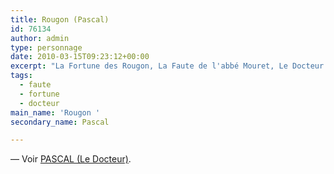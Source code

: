 ```yaml
---
title: Rougon (Pascal)
id: 76134
author: admin
type: personnage
date: 2010-03-15T09:23:12+00:00
excerpt: "La Fortune des Rougon, La Faute de l'abbé Mouret, Le Docteur Pascal"
tags:
  - faute
  - fortune
  - docteur
main_name: 'Rougon '
secondary_name: Pascal

---
```

— Voir <a href="/personnage/pascal-le-docteur/" target="_self">PASCAL (Le Docteur)</a>.